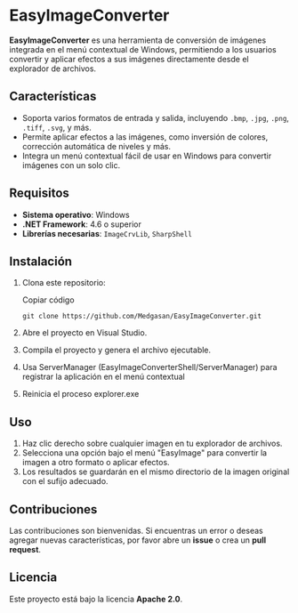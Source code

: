 # EasyImageConverter

**EasyImageConverter** es una herramienta de conversión de imágenes integrada en el menú contextual de Windows, permitiendo a los usuarios convertir y aplicar efectos a sus imágenes directamente desde el explorador de archivos.

## Características

-   Soporta varios formatos de entrada y salida, incluyendo `.bmp`, `.jpg`, `.png`, `.tiff`, `.svg`, y más.
-   Permite aplicar efectos a las imágenes, como inversión de colores, corrección automática de niveles y más.
-   Integra un menú contextual fácil de usar en Windows para convertir imágenes con un solo clic.

## Requisitos

-   **Sistema operativo**: Windows
-   **.NET Framework**: 4.6 o superior
-   **Librerías necesarias**: `ImageCrvLib`, `SharpShell`

## Instalación

1.  Clona este repositorio:
    
    Copiar código
    
    `git clone https://github.com/Medgasan/EasyImageConverter.git` 
    
2.  Abre el proyecto en Visual Studio.
3.  Compila el proyecto y genera el archivo ejecutable.
4.  Usa ServerManager (EasyImageConverterShell/ServerManager) para registrar la aplicación en el menú contextual
5.  Reinicia el proceso explorer.exe

## Uso

1.  Haz clic derecho sobre cualquier imagen en tu explorador de archivos.
2.  Selecciona una opción bajo el menú "EasyImage" para convertir la imagen a otro formato o aplicar efectos.
3.  Los resultados se guardarán en el mismo directorio de la imagen original con el sufijo adecuado.

## Contribuciones

Las contribuciones son bienvenidas. Si encuentras un error o deseas agregar nuevas características, por favor abre un **issue** o crea un **pull request**.

## Licencia

Este proyecto está bajo la licencia **Apache 2.0**.

